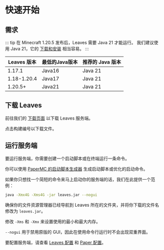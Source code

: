 # 快速开始

## 需求

::: tip
在 Minecraft 1.20.5 发布后，Leaves 需要 Java 21 才能运行。
我们建议使用 Java 21，它的 [下载和安装](https://docs.papermc.io/misc/java-install) 相当容易。
:::

| Leaves 版本 |最低的Java版本    | 推荐的 Java 版本  |
| ----------- |----------------| ---------------- |
| 1.17.1     |Java16           | Java 21          |
| 1.18-1.20.4|Java17           | Java 21          |
| 1.20.5+    |Java21           | Java 21          |

## 下载 Leaves

前往我们的 [下载页面](https://leavesmc.org/downloads/leaves) 以下载 Leaves 服务端。

点击构建编号以下载文件。

## 运行服务端

要运行服务端，你需要创建一个启动脚本或在终端运行一条命令。

你可以使用 [PaperMC 的启动脚本生成器](https://docs.papermc.io/misc/tools/start-script-gen) 生成启动脚本或优化的启动命令。

如果你只想找一个简短的命令来马上启动你的服务端的话，我们在此提供一个范例：

```bash
java -Xmx4G -Xms4G -jar leaves.jar --nogui
```

确保你的文件资源管理器已经导航到 Leaves 所在的文件夹，并将你下载的文件名修改为 `leaves.jar`。

修改 `-Xms` 和 `-Xmx` 来设置使用的最小和最大内存。

`--nogui` 用于禁用原版的 GUI，因此在使用命令行运行时不会出现双重界面。

要配置服务端，请查看 [Leaves 配置](../reference/configuration)
和 [Paper 配置](https://docs.papermc.io/paper/reference/configuration)。
